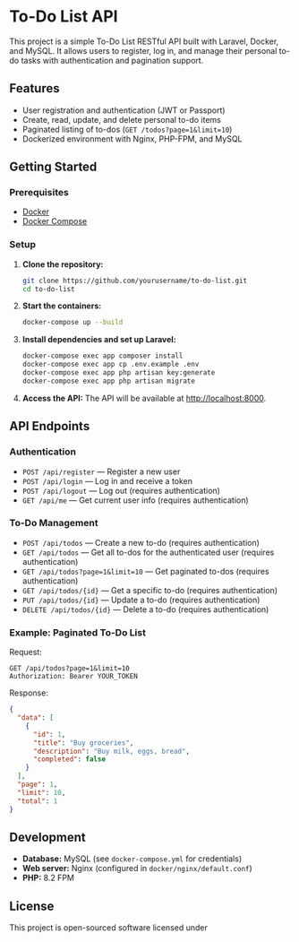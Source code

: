 # To-Do List API

This project is a simple To-Do List RESTful API built with Laravel, Docker, and MySQL. It allows users to register, log in, and manage their personal to-do tasks with authentication and pagination support.

## Features

- User registration and authentication (JWT or Passport)
- Create, read, update, and delete personal to-do items
- Paginated listing of to-dos (`GET /todos?page=1&limit=10`)
- Dockerized environment with Nginx, PHP-FPM, and MySQL

## Getting Started

### Prerequisites

- [Docker](https://www.docker.com/)
- [Docker Compose](https://docs.docker.com/compose/)

### Setup

1. **Clone the repository:**
   ```sh
   git clone https://github.com/yourusername/to-do-list.git
   cd to-do-list
   ```

2. **Start the containers:**
   ```sh
   docker-compose up --build
   ```

3. **Install dependencies and set up Laravel:**
   ```sh
   docker-compose exec app composer install
   docker-compose exec app cp .env.example .env
   docker-compose exec app php artisan key:generate
   docker-compose exec app php artisan migrate
   ```

4. **Access the API:**
   The API will be available at [http://localhost:8000](http://localhost:8000).

## API Endpoints

### Authentication

- `POST /api/register` — Register a new user
- `POST /api/login` — Log in and receive a token
- `POST /api/logout` — Log out (requires authentication)
- `GET /api/me` — Get current user info (requires authentication)

### To-Do Management

- `POST /api/todos` — Create a new to-do (requires authentication)
- `GET /api/todos` — Get all to-dos for the authenticated user (requires authentication)
- `GET /api/todos?page=1&limit=10` — Get paginated to-dos (requires authentication)
- `GET /api/todos/{id}` — Get a specific to-do (requires authentication)
- `PUT /api/todos/{id}` — Update a to-do (requires authentication)
- `DELETE /api/todos/{id}` — Delete a to-do (requires authentication)

### Example: Paginated To-Do List

Request:
```
GET /api/todos?page=1&limit=10
Authorization: Bearer YOUR_TOKEN
```

Response:
```json
{
  "data": [
    {
      "id": 1,
      "title": "Buy groceries",
      "description": "Buy milk, eggs, bread",
      "completed": false
    }
  ],
  "page": 1,
  "limit": 10,
  "total": 1
}
```

## Development

- **Database:** MySQL (see `docker-compose.yml` for credentials)
- **Web server:** Nginx (configured in `docker/nginx/default.conf`)
- **PHP:** 8.2 FPM

## License

This project is open-sourced software licensed under